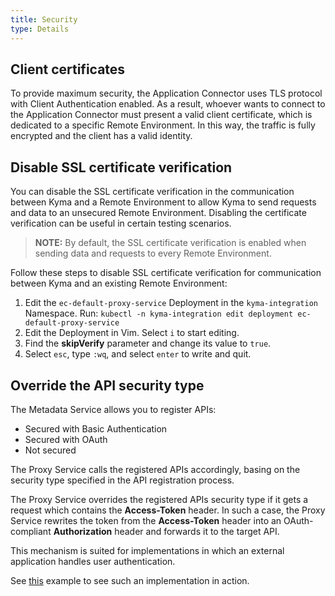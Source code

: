 ```yaml
---
title: Security
type: Details
---
```


## Client certificates

To provide maximum security, the Application Connector uses TLS protocol with Client Authentication enabled. As a result, whoever wants to connect to the Application Connector must present a valid client certificate, which is dedicated to a specific Remote Environment. In this way, the traffic is fully encrypted and the client has a valid identity.

## Disable SSL certificate verification

You can disable the SSL certificate verification in the communication between Kyma and a Remote Environment to allow Kyma to send requests and data to an unsecured Remote Environment. Disabling the certificate verification can be useful in certain testing scenarios.

>**NOTE:** By default, the SSL certificate verification is enabled when sending data and requests to every Remote Environment.

Follow these steps to disable SSL certificate verification for communication between Kyma and an existing Remote Environment:

  1. Edit the `ec-default-proxy-service` Deployment in the `kyma-integration` Namespace. Run:
    ```
    kubectl -n kyma-integration edit deployment ec-default-proxy-service
    ```
  2. Edit the Deployment in Vim. Select `i` to start editing.
  3. Find the **skipVerify** parameter and change its value to `true`.
  4. Select `esc`, type `:wq`, and select `enter` to write and quit.

## Override the API security type

The Metadata Service allows you to register APIs:
- Secured with Basic Authentication
- Secured with OAuth
- Not secured

The Proxy Service calls the registered APIs accordingly, basing on the security type specified in the API registration process.

The Proxy Service overrides the registered APIs security type if it gets a request which contains the **Access-Token** header. In such a case, the Proxy Service rewrites the token from the **Access-Token** header into an OAuth-compliant **Authorization** header and forwards it to the target API.

This mechanism is suited for implementations in which an external application handles user authentication.

See [this](https://github.com/kyma-project/examples/tree/master/call-ec) example to see such an implementation in action.
